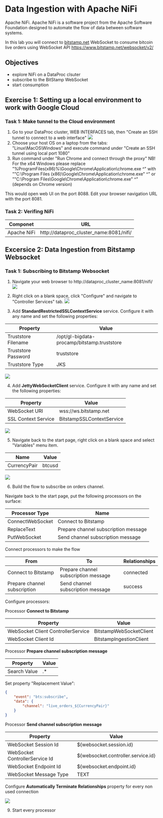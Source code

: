 # Data Ingestion with Apache NiFi #

Apache NiFi. Apache NiFi is a software project from the Apache Software Foundation designed to automate the flow of data between software systems.

In this lab you will connect to [bitstamp.net](https://bistamp.net) WebSocket to consume bitcoin live orders using WebSocket API https://www.bitstamp.net/websocket/v2/

## Objectives ##
- explore NiFi on a DataProc clsuter
- subscribe to the BitStamp WebSocket
- start consumption

## Exercise 1: Setting up a local environment to work with Google Cloud ##


### Task 1: Make tunnel to the Cloud environment

1. Go to your DataProc cluster, WEB INTERFACES tab, then "Create an SSH tunnel to connect to a web interface"
![](images/0001.png)
2. Choose your host OS on a laptop from the tabs: "Linux\MacOS\Windows" and execute command under "Create an SSH tunnel using local port 1080"
3. Run command under "Run Chrome and connect through the proxy"
NB! For the x64 Windows please replace "%ProgramFiles(x86)%\Google\Chrome\Application\chrome.exe ^"
with ""C:\Program Files (x86)\Google\Chrome\Application\chrome.exe" ^" or ""C:\Program Files\Google\Chrome\Application\chrome.exe" ^" (depends on Chrome version)

This would open web UI on the port 8088. Edit your browser navigation URL with the port 8081.

### Task 2: Verifing NiFi

Componet       | URL
---------------|----------------------------
Apache NiFi    | http://dataproc_cluster_name:8081/nifi/


## Excersice 2: Data Ingestion from Bitstamp Websocket ##

### Task 1: Subscribing to Bitstamp Websocket

1. Navigate your web browser to http://dataproc_cluster_name:8081/nifi/
    ![](images/001.png)

2. Right click on a blank space, click "Configure" and navigate to "Controller Services" tab.
    ![](images/005.png)

3. Add **StandardRestrictedSSLContextService** service. Configure it with any name and set the following properties:

Property            | Value
--------------------|-------------------------------
Truststore Filename | /opt/gl-bigdata-procamp/bitstamp.truststore
Truststore Password | truststore
Truststore Type     | JKS

![](images/006.png)

4. Add **JettyWebSocketClient** service. Configure it with any name and set the following properties:

Property            | Value
--------------------|-------------------------------
WebSocket URI       | wss://ws.bitstamp.net
SSL Context Service | BitstampSSLContextService

![](images/007.png)

5. Navigate back to the start page, right click on a blank space and select "Variables" menu item.

Name         | Value
-------------|-------------------------------
CurrencyPair | btcusd

![](images/008.png)

6. Build the flow to subscribe on orders channel.

Navigate back to the start page, put the following processors on the surface:

Processor Type   | Name
-----------------|----------------------------------
ConnectWebSocket | Connect to Bitstamp
ReplaceText      | Prepare channel subscription message
PutWebSocket     | Send channel subscription message

Connect processors to make the flow

From                         | To                                   | Relationships
-----------------------------|--------------------------------------|-------------
Connect to Bitstamp          | Prepare channel subscription message | connected
Prepare channel subscription | Send channel subscription message    | success

Configure processors:

Processor **Connect to Bitstamp**

Property                           | Value
-----------------------------------|------------------------
WebSocket Client ControllerService | BitstampWebSocketClient
WebSocket Client Id                | BitstampIngestionClient

Processor **Prepare channel subscription message**

Property     | Value
-------------|------
Search Value | .*

Set property "Replacement Value":

```json
{
    "event": "bts:subscribe",
    "data": {
        "channel": "live_orders_${CurrencyPair}"
    }
}
```

Processor **Send channel subscription message**

Property                       | Value
-------------------------------|-----------------------------------
WebSocket Session Id           | ${websocket.session.id}
WebSocket ControllerService Id | ${websocket.controller.service.id}
WebSocket Endpoint Id          | ${websocket.endpoint.id}
WebSocket Message Type         | TEXT


Configure **Automatically Terminate Relationships** property for every non used connection


![](images/009.png)

9. Start every processor
